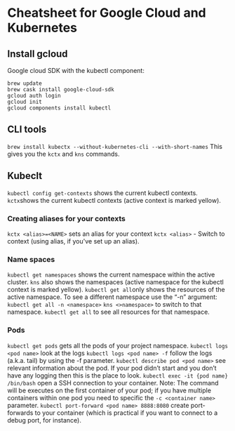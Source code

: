# Cheatsheet for Google Cloud and Kubernetes

## Install gcloud
Google cloud SDK with the kubectl component:
```
brew update
brew cask install google-cloud-sdk
gcloud auth login
gcloud init
gcloud components install kubectl
```
## CLI tools
`brew install kubectx --without-kubernetes-cli --with-short-names`
This gives you the `kctx` and `kns` commands.

## Kubeclt
`kubectl config get-contexts` shows the current kubectl contexts.
`kctx`shows the current kubectl contexts (active context is marked yellow).

### Creating aliases for your contexts
`kctx <alias>=<NAME>` sets an alias for your context
`kctx <alias>` - Switch to context (using alias, if you've set up an alias).

### Name spaces
`kubectl get namespaces` shows the current namespace within the active cluster.
`kns` also shows the namespaces (active namespace for the kubectl context is marked yellow).
`kubectl get all`only shows the resources of the active namespace.
To see a different namespace use the “-n” argument: `kubectl get all -n <namespace>`
`kns <>namespace>` to switch to that namespace.
`kubectl get all` to see all resources for that namespace.

### Pods
`kubectl get pods` gets all the pods of your project namespace.
`kubectl logs <pod name>` look at the logs
`kubectl logs <pod name> -f` follow the logs (a.k.a. tail) by using the -f parameter.
`kubectl describe pod <pod name>` see relevant information about the pod.
If your pod didn’t start and you don’t have any logging then this is the place to look.
`kubectl exec -it {pod name} /bin/bash` open a SSH connection to your container. 
Note: The command will be executes on the first container of your pod; if you have multiple containers within one pod you need to specific the `-c <container name>` parameter.
`kubectl port-forward <pod name> 8888:8080` create port-forwards to your container (which is practical if you want to connect to a debug port, for instance).
